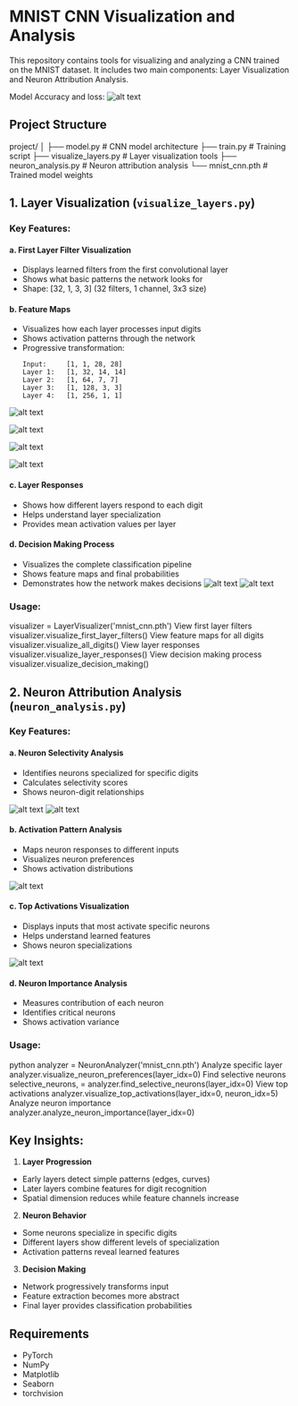 # MNIST CNN Visualization and Analysis

This repository contains tools for visualizing and analyzing a CNN trained on the MNIST dataset. It includes two main components: Layer Visualization and Neuron Attribution Analysis.

Model Accuracy and loss:
![alt text](image-6.png)


## Project Structure
project/
│
├── model.py # CNN model architecture
├── train.py # Training script
├── visualize_layers.py # Layer visualization tools
├── neuron_analysis.py # Neuron attribution analysis
└── mnist_cnn.pth # Trained model weights


## 1. Layer Visualization (`visualize_layers.py`)

### Key Features:

#### a. First Layer Filter Visualization
- Displays learned filters from the first convolutional layer
- Shows what basic patterns the network looks for
- Shape: [32, 1, 3, 3] (32 filters, 1 channel, 3x3 size)

#### b. Feature Maps
- Visualizes how each layer processes input digits
- Shows activation patterns through the network
- Progressive transformation:
  ```
  Input:     [1, 1, 28, 28]
  Layer 1:   [1, 32, 14, 14]
  Layer 2:   [1, 64, 7, 7]
  Layer 3:   [1, 128, 3, 3]
  Layer 4:   [1, 256, 1, 1]
  ```
![alt text](image-2.png)

![alt text](image-3.png)

![alt text](image-4.png)

![alt text](image-5.png)


#### c. Layer Responses
- Shows how different layers respond to each digit
- Helps understand layer specialization
- Provides mean activation values per layer

#### d. Decision Making Process
- Visualizes the complete classification pipeline
- Shows feature maps and final probabilities
- Demonstrates how the network makes decisions
![alt text](image.png)
![alt text](image-1.png)
### Usage:
visualizer = LayerVisualizer('mnist_cnn.pth')
View first layer filters
visualizer.visualize_first_layer_filters()
View feature maps for all digits
visualizer.visualize_all_digits()
View layer responses
visualizer.visualize_layer_responses()
View decision making process
visualizer.visualize_decision_making()


## 2. Neuron Attribution Analysis (`neuron_analysis.py`)

### Key Features:

#### a. Neuron Selectivity Analysis
- Identifies neurons specialized for specific digits
- Calculates selectivity scores
- Shows neuron-digit relationships

![alt text](image-7.png)
![alt text](image-10.png)

#### b. Activation Pattern Analysis
- Maps neuron responses to different inputs
- Visualizes neuron preferences
- Shows activation distributions

![alt text](image-8.png)

#### c. Top Activations Visualization
- Displays inputs that most activate specific neurons
- Helps understand learned features
- Shows neuron specializations

![alt text](image-9.png)

#### d. Neuron Importance Analysis
- Measures contribution of each neuron
- Identifies critical neurons
- Shows activation variance

### Usage:
python
analyzer = NeuronAnalyzer('mnist_cnn.pth')
Analyze specific layer
analyzer.visualize_neuron_preferences(layer_idx=0)
Find selective neurons
selective_neurons, = analyzer.find_selective_neurons(layer_idx=0)
View top activations
analyzer.visualize_top_activations(layer_idx=0, neuron_idx=5)
Analyze neuron importance
analyzer.analyze_neuron_importance(layer_idx=0)

## Key Insights:

1. **Layer Progression**
- Early layers detect simple patterns (edges, curves)
- Later layers combine features for digit recognition
- Spatial dimension reduces while feature channels increase

2. **Neuron Behavior**
- Some neurons specialize in specific digits
- Different layers show different levels of specialization
- Activation patterns reveal learned features

3. **Decision Making**
- Network progressively transforms input
- Feature extraction becomes more abstract
- Final layer provides classification probabilities

## Requirements
- PyTorch
- NumPy
- Matplotlib
- Seaborn
- torchvision
